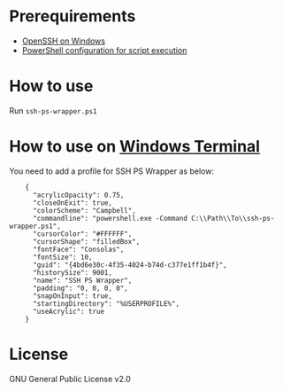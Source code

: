 # Prerequirements

* [OpenSSH on Windows](https://docs.microsoft.com/windows-server/administration/openssh/openssh_overview)
* [PowerShell configuration for script execution](https://go.microsoft.com/fwlink/?LinkID=135170)

# How to use

Run `ssh-ps-wrapper.ps1`

# How to use on [Windows Terminal](https://github.com/microsoft/terminal)

You need to add a profile for SSH PS Wrapper as below:

```
    {
      "acrylicOpacity": 0.75,
      "closeOnExit": true,
      "colorScheme": "Campbell",
      "commandline": "powershell.exe -Command C:\\Path\\To\\ssh-ps-wrapper.ps1",
      "cursorColor": "#FFFFFF",
      "cursorShape": "filledBox",
      "fontFace": "Consolas",
      "fontSize": 10,
      "guid": "{4bd6e30c-4f35-4024-b74d-c377e1ff1b4f}",
      "historySize": 9001,
      "name": "SSH PS Wrapper",
      "padding": "0, 0, 0, 0",
      "snapOnInput": true,
      "startingDirectory": "%USERPROFILE%",
      "useAcrylic": true
    }
```

# License

GNU General Public License v2.0
